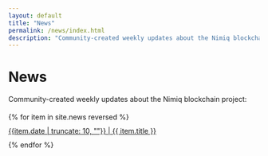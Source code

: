```yaml
---
layout: default
title: "News"
permalink: /news/index.html
description: "Community-created weekly updates about the Nimiq blockchain project."
---
```


# News

Community-created weekly updates about the Nimiq blockchain project:

<ul style="list-style: none; padding: 0; line-height: 2">
{% for item in site.news reversed %}
  <li><a href="{{ item.url }}">{{item.date | truncate: 10, ""}} | {{ item.title }}</a></li>
{% endfor %}
</ul>
